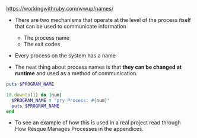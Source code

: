https://workingwithruby.com/wwup/names/

+ There are two mechanisms that operate at the level of the process itself that can be used to communicate information
    + The process name
    + The exit codes

+ Every process on the system has a name
+ The neat thing about process names is that **they can be changed at runtime** and used as a method of communication.

```ruby
puts $PROGRAM_NAME

10.downto(1) do |num|
  $PROGRAM_NAME = "pry Process: #{num}"
  puts $PROGRAM_NAME
end
```

+ To see an example of how this is used in a real project read through How Resque Manages Processes in the appendices.

